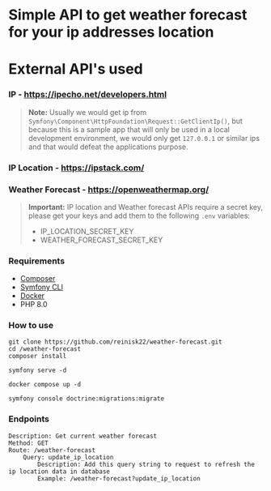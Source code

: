 # Simple API to get weather forecast for your ip addresses location

# External API's used

### IP - https://ipecho.net/developers.html
> **Note:** Usually we would get ip from `Symfony\Component\HttpFoundation\Request::GetClientIp()`, 
> but because this is a sample app that will only be used in a local development environment,
>we would only get `127.0.0.1` or similar ips and that would defeat the applications purpose.

### IP Location - https://ipstack.com/

### Weather Forecast - https://openweathermap.org/

> **Important:** IP location and Weather forecast APIs require a secret key, please get your keys and add them to the following `.env` variables:
> - IP_LOCATION_SECRET_KEY
> - WEATHER_FORECAST_SECRET_KEY
> 
### Requirements

 * [Composer](https://getcomposer.org/download/)
 * [Symfony CLI](https://github.com/symfony-cli/symfony-cli)
 * [Docker](https://www.docker.com/products/docker-desktop)
 * PHP 8.0

### How to use

```
git clone https://github.com/reinisk22/weather-forecast.git
cd /weather-forecast
composer install

symfony serve -d

docker compose up -d

symfony console doctrine:migrations:migrate
```

### Endpoints

```
Description: Get current weather forecast
Method: GET
Route: /weather-forecast
    Query: update_ip_location
        Description: Add this query string to request to refresh the ip location data in database 
        Example: /weather-forecast?update_ip_location
```